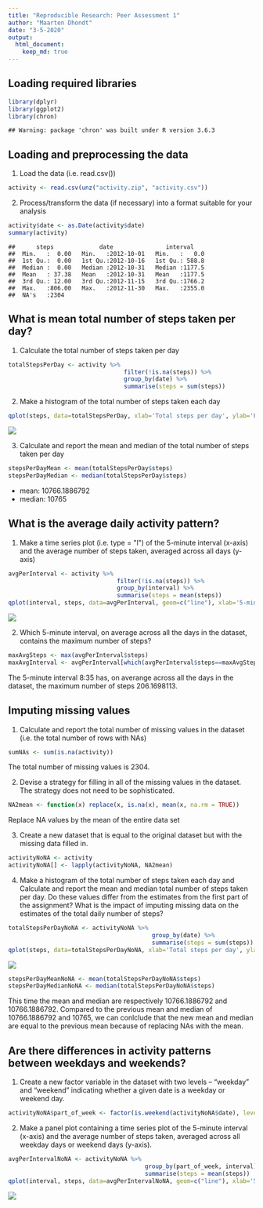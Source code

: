 ```yaml
---
title: "Reproducible Research: Peer Assessment 1"
author: "Maarten Dhondt"
date: "3-5-2020"
output: 
  html_document:
    keep_md: true
---
```




## Loading required libraries

```r
library(dplyr)
library(ggplot2)
library(chron)
```

```
## Warning: package 'chron' was built under R version 3.6.3
```

## Loading and preprocessing the data

1. Load the data (i.e. read.csv())

```r
activity <- read.csv(unz("activity.zip", "activity.csv"))
```

2. Process/transform the data (if necessary) into a format suitable for your analysis

```r
activity$date <- as.Date(activity$date)
summary(activity)
```

```
##      steps             date               interval     
##  Min.   :  0.00   Min.   :2012-10-01   Min.   :   0.0  
##  1st Qu.:  0.00   1st Qu.:2012-10-16   1st Qu.: 588.8  
##  Median :  0.00   Median :2012-10-31   Median :1177.5  
##  Mean   : 37.38   Mean   :2012-10-31   Mean   :1177.5  
##  3rd Qu.: 12.00   3rd Qu.:2012-11-15   3rd Qu.:1766.2  
##  Max.   :806.00   Max.   :2012-11-30   Max.   :2355.0  
##  NA's   :2304
```


## What is mean total number of steps taken per day?

1. Calculate the total number of steps taken per day

```r
totalStepsPerDay <- activity %>% 
                                 filter(!is.na(steps)) %>% 
                                 group_by(date) %>% 
                                 summarise(steps = sum(steps))
```

2. Make a histogram of the total number of steps taken each day

```r
qplot(steps, data=totalStepsPerDay, xlab='Total steps per day', ylab='Frequency')
```

![](PA1_template_files/figure-html/unnamed-chunk-5-1.png)<!-- -->

3. Calculate and report the mean and median of the total number of steps taken per day

```r
stepsPerDayMean <- mean(totalStepsPerDay$steps)
stepsPerDayMedian <- median(totalStepsPerDay$steps)
```
* mean: 10766.1886792
* median: 10765

## What is the average daily activity pattern?

1. Make a time series plot (i.e. type = "l") of the 5-minute interval (x-axis) and the average number of steps taken, averaged across all days (y-axis)

```r
avgPerInterval <- activity %>% 
                               filter(!is.na(steps)) %>% 
                               group_by(interval) %>% 
                               summarise(steps = mean(steps))
qplot(interval, steps, data=avgPerInterval, geom=c("line"), xlab='5-minute intervals', ylab='average number of steps')
```

![](PA1_template_files/figure-html/unnamed-chunk-7-1.png)<!-- -->

2. Which 5-minute interval, on average across all the days in the dataset, contains the maximum number of steps?

```r
maxAvgSteps <- max(avgPerInterval$steps)
maxAvgInterval <- avgPerInterval[which(avgPerInterval$steps==maxAvgSteps),1]
```
The 5-minute interval 8:35 has, on averange across all the days in the dataset, the maximum number of steps 206.1698113.

## Imputing missing values

1. Calculate and report the total number of missing values in the dataset (i.e. the total number of rows with NAs)

```r
sumNAs <- sum(is.na(activity))
```
The total number of missing values is 2304.

2. Devise a strategy for filling in all of the missing values in the dataset. The strategy does not need to be sophisticated.

```r
NA2mean <- function(x) replace(x, is.na(x), mean(x, na.rm = TRUE))
```
Replace NA values by the mean of the entire data set

3. Create a new dataset that is equal to the original dataset but with the missing data filled in.

```r
activityNoNA <- activity
activityNoNA[] <- lapply(activityNoNA, NA2mean)
```

4. Make a histogram of the total number of steps taken each day and Calculate and report the mean and median total number of steps taken per day. Do these values differ from the estimates from the first part of the assignment? What is the impact of imputing missing data on the estimates of the total daily number of steps?

```r
totalStepsPerDayNoNA <- activityNoNA %>% 
                                         group_by(date) %>% 
                                         summarise(steps = sum(steps))
qplot(steps, data=totalStepsPerDayNoNA, xlab='Total steps per day', ylab='Frequency')
```

![](PA1_template_files/figure-html/unnamed-chunk-12-1.png)<!-- -->

```r
stepsPerDayMeanNoNA <- mean(totalStepsPerDayNoNA$steps)
stepsPerDayMedianNoNA <- median(totalStepsPerDayNoNA$steps)
```
This time the mean and median are respectively 10766.1886792 and 10766.1886792. Compared to the previous mean and median of 10766.1886792 and 10765, we can conlclude that the new mean and median are equal to the previous mean because of replacing NAs with the mean.

## Are there differences in activity patterns between weekdays and weekends?

1. Create a new factor variable in the dataset with two levels – “weekday” and “weekend” indicating whether a given date is a weekday or weekend day.

```r
activityNoNA$part_of_week <- factor(is.weekend(activityNoNA$date), levels=c(TRUE, FALSE), labels=c('weekend', 'weekday'))
```

2. Make a panel plot containing a time series plot of the 5-minute interval (x-axis) and the average number of steps taken, averaged across all weekday days or weekend days (y-axis).

```r
avgPerIntervalNoNA <- activityNoNA %>% 
                                       group_by(part_of_week, interval) %>% 
                                       summarise(steps = mean(steps))
qplot(interval, steps, data=avgPerIntervalNoNA, geom=c("line"), xlab='5-minute intervals', ylab='average number of steps') + facet_grid(part_of_week ~ .)
```

![](PA1_template_files/figure-html/unnamed-chunk-14-1.png)<!-- -->
